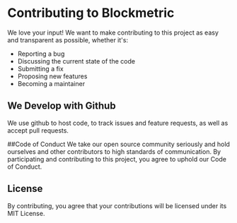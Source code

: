 # Contributing to Blockmetric
We love your input! We want to make contributing to this project as easy and transparent as possible, whether it's:

- Reporting a bug
- Discussing the current state of the code
- Submitting a fix
- Proposing new features
- Becoming a maintainer

## We Develop with Github
We use github to host code, to track issues and feature requests, as well as accept pull requests.

##Code of Conduct
We take our open source community seriously and hold ourselves and other contributors to high standards of communication. By participating and contributing to this project, you agree to uphold our Code of Conduct.

## License
By contributing, you agree that your contributions will be licensed under its MIT License.
